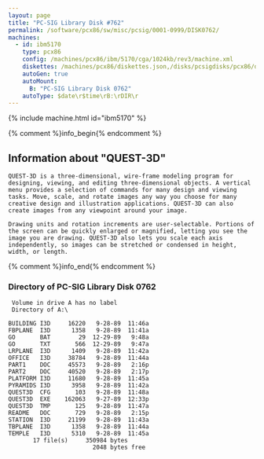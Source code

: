 ```yaml
---
layout: page
title: "PC-SIG Library Disk #762"
permalink: /software/pcx86/sw/misc/pcsig/0001-0999/DISK0762/
machines:
  - id: ibm5170
    type: pcx86
    config: /machines/pcx86/ibm/5170/cga/1024kb/rev3/machine.xml
    diskettes: /machines/pcx86/diskettes.json,/disks/pcsigdisks/pcx86/diskettes.json
    autoGen: true
    autoMount:
      B: "PC-SIG Library Disk 0762"
    autoType: $date\r$time\rB:\rDIR\r
---
```


{% include machine.html id="ibm5170" %}

{% comment %}info_begin{% endcomment %}

## Information about "QUEST-3D"

    QUEST-3D is a three-dimensional, wire-frame modeling program for
    designing, viewing, and editing three-dimensional objects. A vertical
    menu provides a selection of commands for many design and viewing
    tasks. Move, scale, and rotate images any way you choose for many
    creative design and illustration applications. QUEST-3D can also
    create images from any viewpoint around your image.
    
    Drawing units and rotation increments are user-selectable. Portions of
    the screen can be quickly enlarged or magnified, letting you see the
    image you are drawing. QUEST-3D also lets you scale each axis
    independently, so images can be stretched or condensed in height,
    width, or length.
{% comment %}info_end{% endcomment %}


### Directory of PC-SIG Library Disk 0762

     Volume in drive A has no label
     Directory of A:\

    BUILDING I3D     16220   9-28-89  11:46a
    FBPLANE  I3D      1358   9-28-89  11:41a
    GO       BAT        29  12-29-89   9:48a
    GO       TXT       566  12-29-89   9:47a
    LRPLANE  I3D      1409   9-28-89  11:42a
    OFFICE   I3D     38784   9-28-89  11:44a
    PART1    DOC     45573   9-28-89   2:16p
    PART2    DOC     40520   9-28-89   2:17p
    PLATFORM I3D     11680   9-28-89  11:45a
    PYRAMIDS I3D      3958   9-28-89  11:42a
    QUEST3D  CFG       103   9-28-89  11:48a
    QUEST3D  EXE    162063   9-27-89  12:33p
    QUEST3D  TMP       125   9-28-89  11:47a
    README   DOC       729   9-28-89   2:15p
    STATION  I3D     21199   9-28-89  11:43a
    TBPLANE  I3D      1358   9-28-89  11:44a
    TEMPLE   I3D      5310   9-28-89  11:45a
           17 file(s)     350984 bytes
                            2048 bytes free
